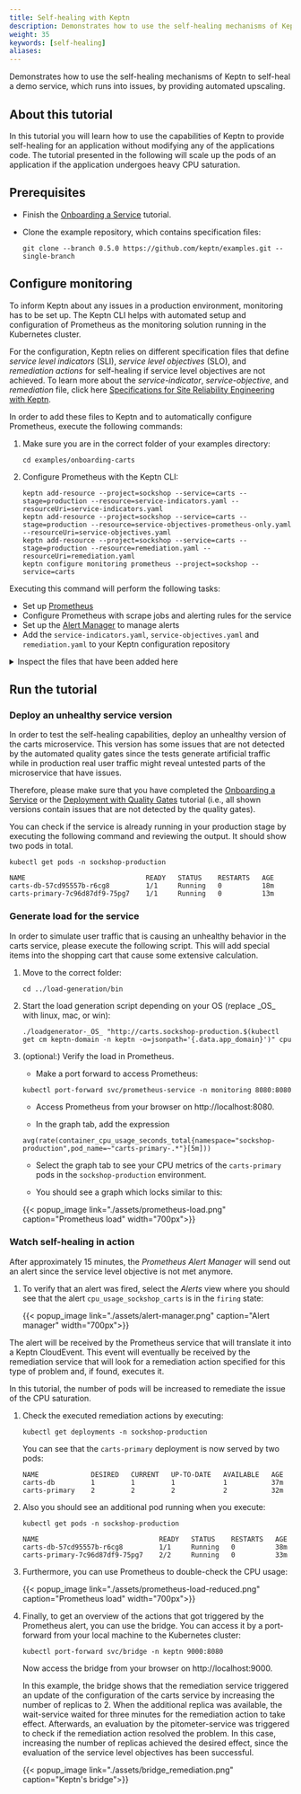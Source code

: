 ```yaml
---
title: Self-healing with Keptn
description: Demonstrates how to use the self-healing mechanisms of Keptn to self-heal a demo service, which runs into issues, by providing automated upscaling.
weight: 35
keywords: [self-healing]
aliases:
---
```

Demonstrates how to use the self-healing mechanisms of Keptn to self-heal a demo service, which runs into issues, by providing automated upscaling.

## About this tutorial

In this tutorial you will learn how to use the capabilities of Keptn to provide self-healing for an application without modifying any of the applications code. The tutorial presented in the following will scale up the pods of an application if the application undergoes heavy CPU saturation. 

## Prerequisites

- Finish the [Onboarding a Service](../onboard-carts-service/) tutorial.

- Clone the example repository, which contains specification files:

    ```console
    git clone --branch 0.5.0 https://github.com/keptn/examples.git --single-branch
    ```

## Configure monitoring

To inform Keptn about any issues in a production environment, monitoring has to be set up. The Keptn CLI helps with automated setup and configuration of Prometheus as the monitoring solution running in the Kubernetes cluster. 

For the configuration, Keptn relies on different specification files that define *service level indicators* (SLI), *service level objectives* (SLO), and *remediation actions* for self-healing if service level objectives are not achieved. To learn more about the *service-indicator*, *service-objective*, and *remediation* file, click here [Specifications for Site Reliability Engineering with Keptn](https://github.com/keptn/keptn/blob/0.5.0/specification/sre.md).

In order to add these files to Keptn and to automatically configure Prometheus, execute the following commands:

1. Make sure you are in the correct folder of your examples directory:
    ```
    cd examples/onboarding-carts
    ```

1. Configure Prometheus with the Keptn CLI:
    ```console
    keptn add-resource --project=sockshop --service=carts --stage=production --resource=service-indicators.yaml --resourceUri=service-indicators.yaml
    keptn add-resource --project=sockshop --service=carts --stage=production --resource=service-objectives-prometheus-only.yaml --resourceUri=service-objectives.yaml
    keptn add-resource --project=sockshop --service=carts --stage=production --resource=remediation.yaml --resourceUri=remediation.yaml
    keptn configure monitoring prometheus --project=sockshop --service=carts
    ```

Executing this command will perform the following tasks:

- Set up [Prometheus](https://prometheus.io) 
- Configure Prometheus with scrape jobs and alerting rules for the service
- Set up the [Alert Manager](https://prometheus.io/docs/alerting/configuration/) to manage alerts
- Add the `service-indicators.yaml`, `service-objectives.yaml` and `remediation.yaml` to your Keptn configuration repository

<details><summary>Inspect the files that have been added here</summary>

- `service-indicators.yaml`

  ```yaml
  indicators:
  - metric: cpu_usage_sockshop_carts
  source: Prometheus
  query: avg(rate(container_cpu_usage_seconds_total{namespace="sockshop-$ENVIRONMENT",pod_name=~"carts-primary-.*"}[5m]))
  - metric: request_latency_seconds
  source: Prometheus
  query: rate(requests_latency_seconds_sum{job='carts-sockshop-$ENVIRONMENT'}[$DURATION])/rate(requests_latency_seconds_count{job='carts-sockshop-$ENVIRONMENT'}[$DURATION])
  - metric: request_latency_dt
  source: Dynatrace
  queryObject:
    - key: timeseriesId
    value: com.dynatrace.builtin:service.responsetime
    - key: aggregation
    value: AVG
  ```


- `service-objectives.yaml`

  ```yaml
  pass: 90
  warning: 75
  objectives:
  - metric: request_latency_seconds
  threshold: 0.8
  timeframe: 5m
  score: 50
  - metric: cpu_usage_sockshop_carts
  threshold: 0.2
  timeframe: 5m
  score: 50
  ```


- `remediation.yaml`

  ```yaml
  remediations:
  - name: cpu_usage_sockshop_carts
  actions:
  - action: scaling
      value: +1
  ```

</details>

## Run the tutorial

### Deploy an unhealthy service version

In order to test the self-healing capabilities, deploy an unhealthy version of the carts microservice. This version has some issues that are not detected by the automated quality gates since the tests generate artificial traffic while in production real user traffic might reveal untested parts of the microservice that have issues.

Therefore, please make sure that you have completed the [Onboarding a Service](../onboard-carts-service/) or the [Deployment with Quality Gates](../deployments-with-quality-gates/) tutorial (i.e., all shown versions contain issues that are not detected by the quality gates).

You can check if the service is already running in your production stage by executing the following command and reviewing the output. It should show two pods in total.

```console
kubectl get pods -n sockshop-production
```

```console
NAME                              READY   STATUS    RESTARTS   AGE
carts-db-57cd95557b-r6cg8         1/1     Running   0          18m
carts-primary-7c96d87df9-75pg7    1/1     Running   0          13m
```

### Generate load for the service

In order to simulate user traffic that is causing an unhealthy behavior in the carts service, please execute the following script. This will add special items into the shopping cart that cause some extensive calculation.

1. Move to the correct folder:

    ```console
    cd ../load-generation/bin
    ```

1. Start the load generation script depending on your OS (replace \_OS\_ with linux, mac, or win):

    ```console
    ./loadgenerator-_OS_ "http://carts.sockshop-production.$(kubectl get cm keptn-domain -n keptn -o=jsonpath='{.data.app_domain}')" cpu
    ```

1. (optional:) Verify the load in Prometheus.
    - Make a port forward to access Prometheus:

    ```console
    kubectl port-forward svc/prometheus-service -n monitoring 8080:8080
    ```
    
    - Access Prometheus from your browser on http://localhost:8080.

    - In the graph tab, add the expression 

    ```console
    avg(rate(container_cpu_usage_seconds_total{namespace="sockshop-production",pod_name=~"carts-primary-.*"}[5m]))
    ```
    
    - Select the graph tab to see your CPU metrics of the `carts-primary` pods in the `sockshop-production` environment.

    - You should see a graph which locks similar to this:

    {{< popup_image
        link="./assets/prometheus-load.png"
        caption="Prometheus load"
        width="700px">}}

### Watch self-healing in action

After approximately 15 minutes, the *Prometheus Alert Manager* will send out an alert since the service level objective is not met anymore. 

1. To verify that an alert was fired, select the *Alerts* view where you should see that the alert `cpu_usage_sockshop_carts` is in the `firing` state:

    {{< popup_image
        link="./assets/alert-manager.png"
        caption="Alert manager"
        width="700px">}}

The alert will be received by the Prometheus service that will translate it into a Keptn CloudEvent. This event will eventually be received by the remediation service that will look for a remediation action specified for this type of problem and, if found, executes it.

In this tutorial, the number of pods will be increased to remediate the issue of the CPU saturation. 

1. Check the executed remediation actions by executing:

    ```console
    kubectl get deployments -n sockshop-production
    ```

    You can see that the `carts-primary` deployment is now served by two pods:

    ```console
    NAME             DESIRED   CURRENT   UP-TO-DATE   AVAILABLE   AGE
    carts-db         1         1         1            1           37m
    carts-primary    2         2         2            2           32m
    ```

1. Also you should see an additional pod running when you execute:
    ```console
    kubectl get pods -n sockshop-production
    ```

    ```console
    NAME                              READY   STATUS    RESTARTS   AGE
    carts-db-57cd95557b-r6cg8         1/1     Running   0          38m
    carts-primary-7c96d87df9-75pg7    2/2     Running   0          33m
    ```

1. Furthermore, you can use Prometheus to double-check the CPU usage:

    {{< popup_image
        link="./assets/prometheus-load-reduced.png"
        caption="Prometheus load"
        width="700px">}}

1. Finally, to get an overview of the actions that got triggered by the Prometheus alert, you can use the bridge. You can access it by a port-forward from your local machine to the Kubernetes cluster:

    ```console 
    kubectl port-forward svc/bridge -n keptn 9000:8080
    ```

    Now access the bridge from your browser on http://localhost:9000. 

    In this example, the bridge shows that the remediation service triggered an update of the configuration of the carts service by increasing the number of replicas to 2. When the additional replica was available, the wait-service waited for three minutes for the remediation action to take effect. Afterwards, an evaluation by the pitometer-service was triggered to check if the remediation action resolved the problem. In this case, increasing the number of replicas achieved the desired effect, since the evaluation of the service level objectives has been successful.
    
    {{< popup_image
    link="./assets/bridge_remediation.png"
    caption="Keptn's bridge">}}

